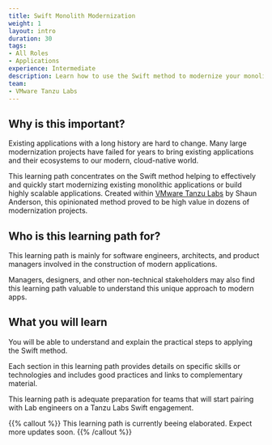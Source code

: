 ```yaml
---
title: Swift Monolith Modernization  
weight: 1
layout: intro
duration: 30
tags:
- All Roles
- Applications
experience: Intermediate
description: Learn how to use the Swift method to modernize your monolithic app.
team:
- VMware Tanzu Labs
---
```


## Why is this important?

Existing applications with a long history are hard to change. Many large modernization projects have failed for years to bring existing applications and their ecosystems to our modern, cloud-native world.

This learning path concentrates on the Swift method helping to effectively and quickly start modernizing existing monolithic applications or build highly scalable applications. Created within [VMware Tanzu Labs](https://tanzu.vmware.com/labs) by Shaun Anderson, this opinionated method proved to be high value in dozens of modernization projects.


## Who is this learning path for?

This learning path is mainly for software engineers, architects, and product managers involved in the construction of modern applications.

Managers, designers, and other non-technical stakeholders may also find
this learning path valuable to understand this unique approach to modern apps.


## What you will learn

You will be able to understand and explain the practical steps to applying the Swift method. 

Each section in this learning path provides details on specific skills or technologies and includes good practices and links to complementary material.

This learning path is adequate preparation for teams that will start pairing with Lab engineers on a Tanzu Labs Swift engagement.

{{% callout %}}
This learning path is currently beeing elaborated. Expect more updates soon.
{{% /callout %}}

